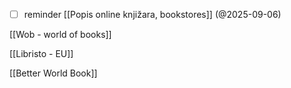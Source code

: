 
- [ ] reminder [[Popis online knjižara, bookstores]] (@2025-09-06)

[[Wob - world of books]]

[[Libristo - EU]]

[[Better World Book]]
